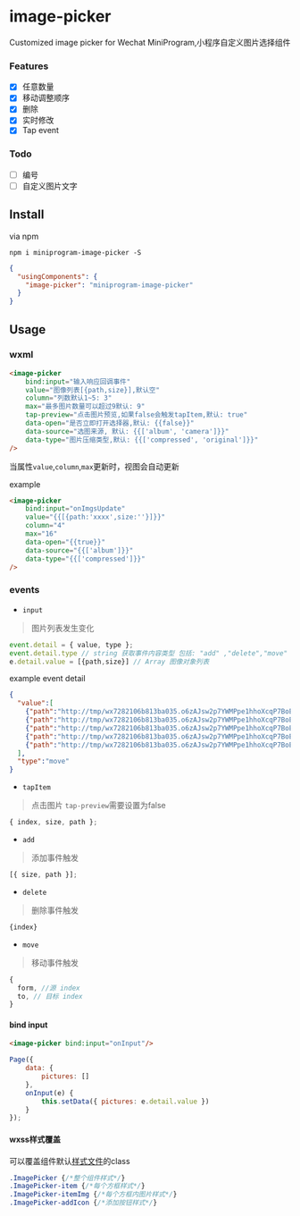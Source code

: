 # image-picker
Customized image picker for Wechat MiniProgram,小程序自定义图片选择组件

### Features
* [x] 任意数量
* [x] 移动调整顺序
* [x] 删除
* [x] 实时修改
* [x] Tap event

### Todo
* [ ] 编号
* [ ] 自定义图片文字

## Install
via npm
```
npm i miniprogram-image-picker -S
```

```json
{
  "usingComponents": {
    "image-picker": "miniprogram-image-picker"
  }
}
```
## Usage

### wxml
```html
<image-picker
    bind:input="输入响应回调事件"
    value="图像列表[{path,size}],默认空"
    column="列数默认1~5: 3"
    max="最多图片数量可以超过9默认: 9"
    tap-preview="点击图片预览,如果false会触发tapItem,默认: true"
    data-open="是否立即打开选择器,默认: {{false}}"
    data-source="选图来源, 默认: {{['album', 'camera']}}"
    data-type="图片压缩类型,默认: {{['compressed', 'original']}}"
/>
```

当属性`value`,`column`,`max`更新时，视图会自动更新

example
```html
<image-picker
    bind:input="onImgsUpdate"
    value="{{[{path:'xxxx',size:''}]}}"
    column="4"
    max="16"
    data-open="{{true}}"
    data-source="{{['album']}}"
    data-type="{{['compressed']}}"
/>
```
### events

* `input`
> 图片列表发生变化

```js
event.detail = { value, type };
event.detail.type // string 获取事件内容类型 包括: "add" ,"delete","move"
e.detail.value = [{path,size}] // Array 图像对象列表
```


example event detail

```json
{
  "value":[
    {"path":"http://tmp/wx7282106b813ba035.o6zAJsw2p7YWMPpe1hhoXcqP7BoE.9SHfItdYeoVz7205b342cc5ec2480d7fea923836a227.jpg","size":18153},
    {"path":"http://tmp/wx7282106b813ba035.o6zAJsw2p7YWMPpe1hhoXcqP7BoE.ZaqbvhV5XSs0beb97b7db6208cbd8c1f3001dd83ef5c.jpg","size":15233},
    {"path":"http://tmp/wx7282106b813ba035.o6zAJsw2p7YWMPpe1hhoXcqP7BoE.wNsZ7ruZD0sT0668a02aeb46768d750fff59bf6737b8.jpg","size":11792},
    {"path":"http://tmp/wx7282106b813ba035.o6zAJsw2p7YWMPpe1hhoXcqP7BoE.vGY6456CvSGvcf8149c4beb7f4deeb3680ae2f219b51.jpg","size":19320},
    {"path":"http://tmp/wx7282106b813ba035.o6zAJsw2p7YWMPpe1hhoXcqP7BoE.BImgk5zyXJDv630a1e89c698fee6cef3948394866249.jpg","size":19560}
  ],
  "type":"move"
}
```

* `tapItem`
> 点击图片 `tap-preview`需要设置为false
```js
{ index, size, path };
```

* `add`
> 添加事件触发
```js
[{ size, path }];
```

* `delete`
> 删除事件触发
```js
{index}
```

* `move`
> 移动事件触发
```js
{
  form, //源 index
  to, // 目标 index
} 
```



#### bind input

```html
<image-picker bind:input="onInput"/>
```
```js
Page({
    data: {
        pictures: []
    },
    onInput(e) {
        this.setData({ pictures: e.detail.value })
    }
});
```

#### wxss样式覆盖

可以覆盖组件默认[样式文件](index.wxss)的class

```css
.ImagePicker {/*整个组件样式*/}
.ImagePicker-item {/*每个方框样式*/}
.ImagePicker-itemImg {/*每个方框内图片样式*/}
.ImagePicker-addIcon {/*添加按钮样式*/}
```

